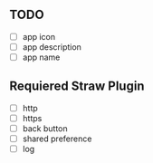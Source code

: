 TODO
----

-[ ] app icon
-[ ] app description
-[ ] app name

Requiered Straw Plugin
----------------------

-[ ] http
-[ ] https
-[ ] back button
-[ ] shared preference
-[ ] log
